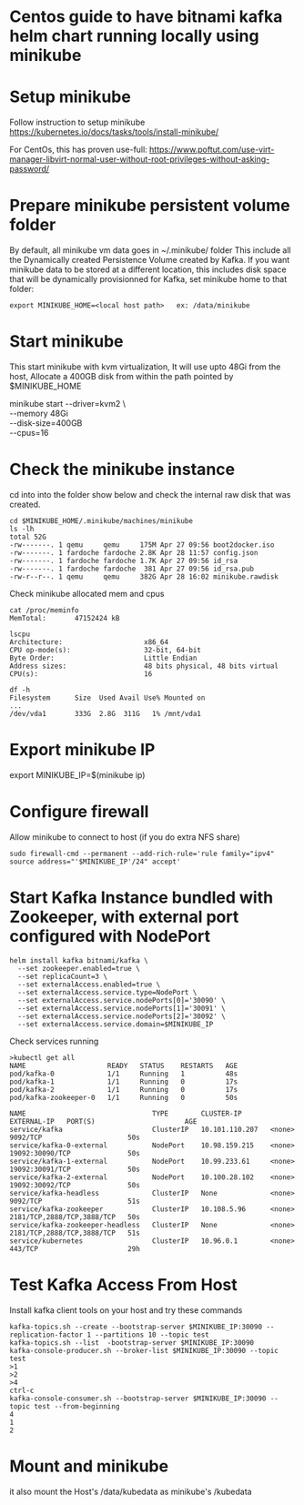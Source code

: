 # Centos guide to have bitnami kafka helm chart running locally using minikube

# Setup minikube
Follow instruction to setup minikube
https://kubernetes.io/docs/tasks/tools/install-minikube/

For CentOs, this has proven use-full:
https://www.poftut.com/use-virt-manager-libvirt-normal-user-without-root-privileges-without-asking-password/

# Prepare minikube persistent volume folder
By default, all minikube vm data goes in ~/.minikube/ folder
This include all the Dynamically created Persistence Volume created by Kafka.
If you want minikube data to be stored at a different location, this includes disk space that will
be dynamically provisionned for Kafka, set minikube home  to that folder:
```
export MINIKUBE_HOME=<local host path>   ex: /data/minikube
```

# Start minikube 
This start minikube with kvm virtualization, 
It will use upto 48Gi from the host, 
Allocate a 400GB disk from within the path pointed by $MINIKUBE_HOME

minikube start 
  --driver=kvm2 \  
  --memory 48Gi \
  --disk-size=400GB \
  --cpus=16

# Check the minikube instance

cd into into the folder show below and check the internal raw disk that was created.

```
cd $MINIKUBE_HOME/.minikube/machines/minikube
ls -lh
total 52G
-rw-------. 1 qemu     qemu     175M Apr 27 09:56 boot2docker.iso
-rw-------. 1 fardoche fardoche 2.8K Apr 28 11:57 config.json
-rw-------. 1 fardoche fardoche 1.7K Apr 27 09:56 id_rsa
-rw-------. 1 fardoche fardoche  381 Apr 27 09:56 id_rsa.pub
-rw-r--r--. 1 qemu     qemu     382G Apr 28 16:02 minikube.rawdisk
```
Check minikube allocated mem and cpus
```
cat /proc/meminfo 
MemTotal:       47152424 kB

lscpu 
Architecture:                    x86_64
CPU op-mode(s):                  32-bit, 64-bit
Byte Order:                      Little Endian
Address sizes:                   48 bits physical, 48 bits virtual
CPU(s):                          16

df -h
Filesystem      Size  Used Avail Use% Mounted on
...
/dev/vda1       333G  2.8G  311G   1% /mnt/vda1
```


# Export minikube IP
export MINIKUBE_IP=$(minikube ip)

# Configure firewall 
Allow minikube to connect to host (if you do extra NFS share)
```
sudo firewall-cmd --permanent --add-rich-rule='rule family="ipv4" source address="'$MINIKUBE_IP'/24" accept'
```
# Start Kafka Instance bundled with Zookeeper, with external port configured with NodePort

```
helm install kafka bitnami/kafka \
  --set zookeeper.enabled=true \
  --set replicaCount=3 \
  --set externalAccess.enabled=true \
  --set externalAccess.service.type=NodePort \
  --set externalAccess.service.nodePorts[0]='30090' \
  --set externalAccess.service.nodePorts[1]='30091' \
  --set externalAccess.service.nodePorts[2]='30092' \
  --set externalAccess.service.domain=$MINIKUBE_IP
```

Check services running
```
>kubectl get all
NAME                    READY   STATUS    RESTARTS   AGE
pod/kafka-0             1/1     Running   1          48s
pod/kafka-1             1/1     Running   0          17s
pod/kafka-2             1/1     Running   0          17s
pod/kafka-zookeeper-0   1/1     Running   0          50s

NAME                               TYPE        CLUSTER-IP       EXTERNAL-IP   PORT(S)                      AGE
service/kafka                      ClusterIP   10.101.110.207   <none>        9092/TCP                     50s
service/kafka-0-external           NodePort    10.98.159.215    <none>        19092:30090/TCP              50s
service/kafka-1-external           NodePort    10.99.233.61     <none>        19092:30091/TCP              50s
service/kafka-2-external           NodePort    10.100.28.102    <none>        19092:30092/TCP              50s
service/kafka-headless             ClusterIP   None             <none>        9092/TCP                     51s
service/kafka-zookeeper            ClusterIP   10.108.5.96      <none>        2181/TCP,2888/TCP,3888/TCP   50s
service/kafka-zookeeper-headless   ClusterIP   None             <none>        2181/TCP,2888/TCP,3888/TCP   51s
service/kubernetes                 ClusterIP   10.96.0.1        <none>        443/TCP                      29h
```


# Test Kafka Access From Host
Install kafka client tools on your host and try these commands
```
kafka-topics.sh --create --bootstrap-server $MINIKUBE_IP:30090 --replication-factor 1 --partitions 10 --topic test
kafka-topics.sh --list  -bootstrap-server $MINIKUBE_IP:30090
kafka-console-producer.sh --broker-list $MINIKUBE_IP:30090 --topic test
>1
>2
>4
ctrl-c
kafka-console-consumer.sh --bootstrap-server $MINIKUBE_IP:30090 --topic test --from-beginning
4
1
2
```

# Mount and minikube

it also mount the Host's /data/kubedata as minikube's /kubedata
